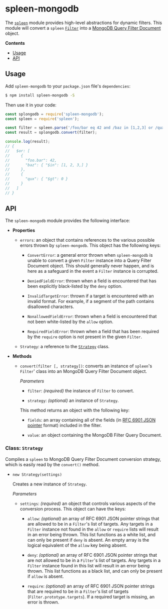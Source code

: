 # spleen-mongodb

The [`spleen`](https://www.npmjs.com/package/spleen) module provides high-level abstractions for dynamic filters.  This module will convert a `spleen` [`Filter`](https://www.npmjs.com/package/spleen#class-filter) into a [MongoDB Query Filter Document](https://docs.mongodb.com/manual/core/document/#document-query-filter) object.

__Contents__
* [Usage](#usage)
* [API](#api)

## Usage

Add `spleen-mongodb` to your `package.json` file's `dependencies`:

```sh
$ npm install spleen-mongodb -S
```

Then use it in your code:

```js
const splongodb = require('spleen-mongodb');
const spleen = require('spleen');

const filter = spleen.parse('/foo/bar eq 42 and /baz in [1,2,3] or /qux gt 0');
const result = splongodb.convert(filter);

console.log(result);
// {
//   $or: [
//     {
//       "foo.bar": 42,
//       "baz": { "$in": [1, 2, 3,] }
//     },
//     {
//       "qux": { "$gt": 0 }
//     }
//   ]
// }
```

## API

The `spleen-mongodb` module provides the following interface:

* __Properties__

  + `errors`: an object that contains references to the various possible errors thrown by `spleen-mongodb`.  This object has the following keys:

    - `ConvertError`: a general error thrown when `spleen-mongodb` is unable to convert a given `Filter` instance into a Query Filter Document object.  This should generally never happen, and is here as a safeguard in the event a `Filter` instance is corrupted.

    - `DeniedFieldError`: thrown when a field is encountered that has been explicitly black-listed by the `deny` option.

    - `InvalidTargetError`: thrown if a target is encountered with an invalid format.  For example, if a segment of the path contains disallowed characters.

    - `NonallowedFieldError`: thrown when a field is encountered that not been white-listed by the `allow` option.

    - `RequiredFieldError`: thrown when a field that has been required by the `require` option is not present in the given `Filter`.

  + `Strategy`: a reference to the [`Strategy`](#class-strategy) class.

* __Methods__

  + `convert(filter [, strategy])`: converts an instance of `spleen`'s `Filter`' class into an MongoDB Query Filter Document object.

    _Parameters_

    - `filter`: _(required)_ the instance of `Filter` to convert.

    - `strategy`: _(optional)_ an instance of `Strategy`.

    This method returns an object with the following key:

    - `fields`: an array containing all of the fields (in [RFC 6901 JSON pointer](https://tools.ietf.org/html/rfc6901) format) included in the filter.

    - `value`: an object containing the MongoDB Filter Query Document.

### Class: `Strategy`

Compiles a `spleen` to MongoDB Query Filter Document conversion strategy, which is easily read by the `convert()` method.

* `new Strategy(settings)`

  Creates a new instance of `Strategy`.

  _Parameters_

  + `settings`: _(required)_ an object that controls various aspects of the conversion process.  This object can have the keys:

    - `allow`: _(optional)_ an array of RFC 6901 JSON pointer strings that are allowed to be in a `Filter`'s list of targets.  Any targets in a `Filter` instance not found in the `allow` or `require` lists will result in an error being thrown.  This list functions as a white list, and can only be present if `deny` is absent.  An empty array is the logical equivalent of the `allow` key being absent.

    - `deny`: _(optional)_ an array of RFC 6901 JSON pointer strings that are not allowed to be in a `Filter`'s list of targets.  Any targets in a `Filter` instance found in this list will result in an error being thrown.  This list functions as a black list, and can only be present if `allow` is absent.

    - `require`: _(optional)_ an array of RFC 6901 JSON pointer strings that are required to be in a `Filter`'s list of targets (`Filter.prototype.targets`).  If a required target is missing, an error is thrown.

